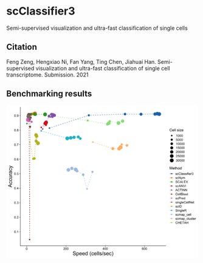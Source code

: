 # scClassifier3
 Semi-supervised visualization and ultra-fast classification of single cells

## Citation
Feng Zeng, Hengxiao Ni, Fan Yang, Ting Chen, Jiahuai Han. Semi-supervised visualization and ultra-fast classification of single cell transcriptome. Submission. 2021

## Benchmarking results

![Speed and accuracy](https://github.com/ZengFLab/scClassifier3/blob/main/bench_broad_cellsize_accuracy_speedv2.png)
